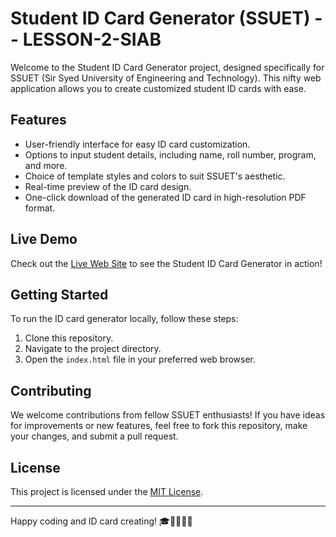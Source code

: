 # Student ID Card Generator (SSUET) -- LESSON-2-SIAB

Welcome to the Student ID Card Generator project, designed specifically for SSUET (Sir Syed University of Engineering and Technology). This nifty web application allows you to create customized student ID cards with ease.

## Features

- User-friendly interface for easy ID card customization.
- Options to input student details, including name, roll number, program, and more.
- Choice of template styles and colors to suit SSUET's aesthetic.
- Real-time preview of the ID card design.
- One-click download of the generated ID card in high-resolution PDF format.

## Live Demo

Check out the [Live Web Site](https://your-id-card-generator-url.com) to see the Student ID Card Generator in action!

## Getting Started

To run the ID card generator locally, follow these steps:

1. Clone this repository.
2. Navigate to the project directory.
3. Open the `index.html` file in your preferred web browser.

## Contributing

We welcome contributions from fellow SSUET enthusiasts! If you have ideas for improvements or new features, feel free to fork this repository, make your changes, and submit a pull request.

## License

This project is licensed under the [MIT License](LICENSE).

---

Happy coding and ID card creating! 🎓👨‍🎓👩‍🎓

